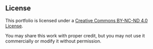 ## License

This portfolio is licensed under a [Creative Commons BY-NC-ND 4.0 License](https://creativecommons.org/licenses/by-nc-nd/4.0/).

You may share this work with proper credit, but you may not use it commercially or modify it without permission.

